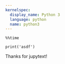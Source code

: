 ```yaml
---
kernelspec:
  display_name: Python 3
  language: python
  name: python3
---
```


```{code-cell} ipython3
%%time

print('asdf')
```

Thanks for jupytext!

```{code-cell} ipython3

```
